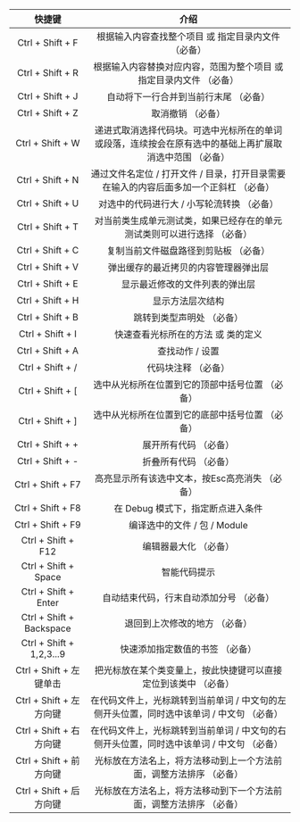|          快捷键          |                                                   介绍                                                  |
|:------------------------:|:-------------------------------------------------------------------------------------------------------:|
|     Ctrl + Shift + F     |                           根据输入内容查找整个项目 或 指定目录内文件 （必备）                           |
|     Ctrl + Shift + R     |                   根据输入内容替换对应内容，范围为整个项目 或 指定目录内文件 （必备）                   |
|     Ctrl + Shift + J     |                                  自动将下一行合并到当前行末尾 （必备）                                  |
|     Ctrl + Shift + Z     |                                            取消撤销 （必备）                                            |
|     Ctrl + Shift + W     | 递进式取消选择代码块。可选中光标所在的单词或段落，连续按会在原有选中的基础上再扩展取消选中范围 （必备） |
|     Ctrl + Shift + N     |          通过文件名定位 / 打开文件 / 目录，打开目录需要在输入的内容后面多加一个正斜杠 （必备）          |
|     Ctrl + Shift + U     |                                对选中的代码进行大 / 小写轮流转换 （必备）                               |
|     Ctrl + Shift + T     |                 对当前类生成单元测试类，如果已经存在的单元测试类则可以进行选择 （必备）                 |
|     Ctrl + Shift + C     |                                  复制当前文件磁盘路径到剪贴板 （必备）                                  |
|     Ctrl + Shift + V     |                                   弹出缓存的最近拷贝的内容管理器弹出层                                  |
|     Ctrl + Shift + E     |                                      显示最近修改的文件列表的弹出层                                     |
|     Ctrl + Shift + H     |                                             显示方法层次结构                                            |
|     Ctrl + Shift + B     |                                        跳转到类型声明处 （必备）                                        |
|     Ctrl + Shift + I     |                                    快速查看光标所在的方法 或 类的定义                                   |
|     Ctrl + Shift + A     |                                             查找动作 / 设置                                             |
|     Ctrl + Shift + /     |                                           代码块注释 （必备）                                           |
|     Ctrl + Shift + [     |                             选中从光标所在位置到它的顶部中括号位置 （必备）                             |
|     Ctrl + Shift + ]     |                             选中从光标所在位置到它的底部中括号位置 （必备）                             |
|     Ctrl + Shift + +     |                                          展开所有代码 （必备）                                          |
|     Ctrl + Shift + -     |                                          折叠所有代码 （必备）                                          |
|     Ctrl + Shift + F7    |                              高亮显示所有该选中文本，按Esc高亮消失 （必备）                             |
|     Ctrl + Shift + F8    |                                    在 Debug 模式下，指定断点进入条件                                    |
|     Ctrl + Shift + F9    |                                       编译选中的文件 / 包 / Module                                      |
|    Ctrl + Shift + F12    |                                          编辑器最大化 （必备）                                          |
|   Ctrl + Shift + Space   |                                               智能代码提示                                              |
|   Ctrl + Shift + Enter   |                                 自动结束代码，行末自动添加分号 （必备）                                 |
| Ctrl + Shift + Backspace |                                      退回到上次修改的地方 （必备）                                      |
| Ctrl + Shift + 1,2,3...9 |                                     快速添加指定数值的书签 （必备）                                     |
|  Ctrl + Shift + 左键单击 |                     把光标放在某个类变量上，按此快捷键可以直接定位到该类中 （必备）                     |
|  Ctrl + Shift + 左方向键 |        在代码文件上，光标跳转到当前单词 / 中文句的左侧开头位置，同时选中该单词 / 中文句 （必备）        |
|  Ctrl + Shift + 右方向键 |        在代码文件上，光标跳转到当前单词 / 中文句的右侧开头位置，同时选中该单词 / 中文句 （必备）        |
|  Ctrl + Shift + 前方向键 |                   光标放在方法名上，将方法移动到上一个方法前面，调整方法排序 （必备）                   |
|  Ctrl + Shift + 后方向键 |                   光标放在方法名上，将方法移动到下一个方法前面，调整方法排序 （必备）                   |


<v-comment idSufix="ideaShortcutsGuide"/>
